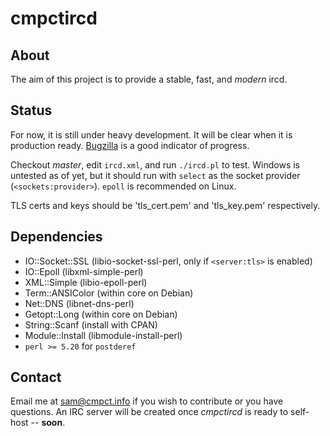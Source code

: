 cmpctircd
=========

About
-----
The aim of this project is to provide a stable, fast, and *modern* ircd.

Status
-----
For now, it is still under heavy development. It will be clear when it is production ready. 
[Bugzilla](https://bugs.cmpct.info/) is a good indicator of progress.

Checkout *master*, edit `ircd.xml`, and run `./ircd.pl` to test.
Windows is untested as of yet, but it should run with `select` as the socket provider  (`<sockets:provider>`). `epoll` is 
recommended on Linux.

TLS certs and keys should be 'tls_cert.pem' and 'tls_key.pem' respectively.

Dependencies
------------
* IO::Socket::SSL (libio-socket-ssl-perl, only if `<server:tls>` is enabled)
* IO::Epoll (libxml-simple-perl)
* XML::Simple  (libio-epoll-perl)
* Term::ANSIColor (within core on Debian)
* Net::DNS (libnet-dns-perl)
* Getopt::Long (within core on Debian)
* String::Scanf (install with CPAN)
* Module::Install (libmodule-install-perl)
* `perl >= 5.20` for `postderef`

Contact
-------
Email me at sam@cmpct.info if you wish to contribute or you have questions.
An IRC server will be created once *cmpctircd* is ready to self-host -- **soon**.

